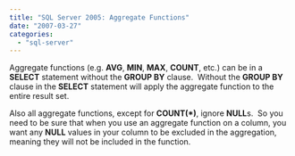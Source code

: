 ```yaml
---
title: "SQL Server 2005: Aggregate Functions"
date: "2007-03-27"
categories: 
  - "sql-server"
---
```


Aggregate functions (e.g. **AVG**, **MIN**, **MAX**, **COUNT**, etc.) can be in a **SELECT** statement without the **GROUP BY** clause.  Without the **GROUP BY** clause in the **SELECT** statement will apply the aggregate function to the entire result set.

Also all aggregate functions, except for **COUNT(\*)**, ignore **NULL**s.  So you need to be sure that when you use an aggregate function on a column, you want any **NULL** values in your column to be excluded in the aggregation, meaning they will not be included in the function.
